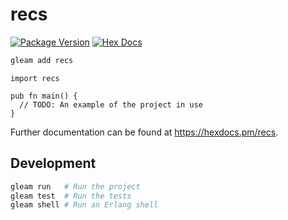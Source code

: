 # recs

[![Package Version](https://img.shields.io/hexpm/v/recs)](https://hex.pm/packages/recs)
[![Hex Docs](https://img.shields.io/badge/hex-docs-ffaff3)](https://hexdocs.pm/recs/)

```sh
gleam add recs
```
```gleam
import recs

pub fn main() {
  // TODO: An example of the project in use
}
```

Further documentation can be found at <https://hexdocs.pm/recs>.

## Development

```sh
gleam run   # Run the project
gleam test  # Run the tests
gleam shell # Run an Erlang shell
```
